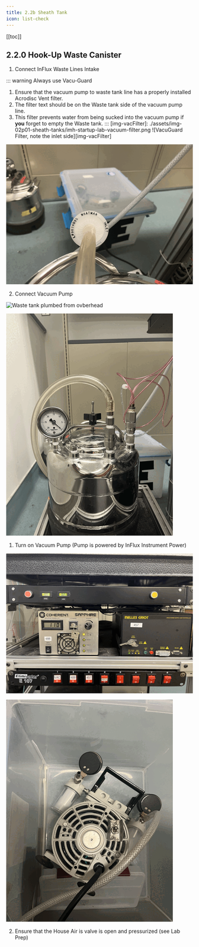 ```yaml
---
title: 2.2b Sheath Tank
icon: list-check
---
```


<!-- filename: /docs/influx-flight/ifm-02-fluidics/ifm-02p00-preflight.md -->

<!-- Reference Links -->
<!-- Usage -->
<!-- [img-label]: ./assets/filename.png -->
<!-- ![Caption Text][img-label] -->
<!-- Assets -->

<!-- URLs -->

<!-- End Ref Links -->


[[toc]]


## 2.2.0 Hook-Up Waste Canister

1.  Connect InFlux Waste Lines Intake

::: warning Always use Vacu-Guard
1.  Ensure that the vacuum pump to waste tank line has a properly installed Acrodisc Vent filter. 
2.  The filter text should be on the Waste tank side of the vacuum pump line.
3.  This filter prevents water from being sucked into the vacuum pump if **you** forget to empty the Waste tank.
:::
[img-vacFilter]: ./assets/img-02p01-sheath-tanks/imh-startup-lab-vacuum-filter.png
![VacuGuard Filter, note the inlet side][img-vacFilter]

[img-vacInstalled]: ./assets/img-02p01-sheath-tanks/imh-startup-lab-sheath-vacuum-guard-installed.png
![VacuGuard Filter installed properly][img-vacInstalled]

2.  Connect Vacuum Pump

[img-wasteOverhead]: ./assets/img-02p01-sheath-tanks/img-startup-lab-sheath-vacuum-plumbed-overhead.png
![Waste tank plumbed from ovberhead][img-wasteOverhead]

[img-wasteFront]: ./assets/img-02p01-sheath-tanks/imh-startup-lab-sheath-vacuum-plumbed.png
![Waste tank plumbed from the front][img-wasteFront]

1.  Turn on Vacuum Pump (Pump is powered by InFlux Instrument Power)

[img-wastePowerChassis]: ./assets/img-02p01-sheath-tanks/img-startup-lab-chassis-power.png
![The vacuum pump is powered by the first switch on the E-107][img-wastePowerChassis]

[img-vacPower]: ./assets/img-02p01-sheath-tanks/imh-startup-lab-sheath-vacuum-power.png
![Vacuum pump power switch][img-vacPower]



2.  Ensure that the House Air is valve is open and pressurized (see Lab Prep)

